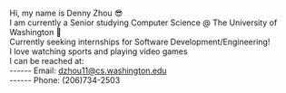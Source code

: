 Hi, my name is Denny Zhou 😎  
I am currently a Senior studying Computer Science @ The University of Washington 🐶  
Currently seeking internships for Software Development/Engineering!  
I love watching sports and playing video games  
I can be reached at:  
------   Email: dzhou11@cs.washington.edu  
------   Phone: (206)734-2503

